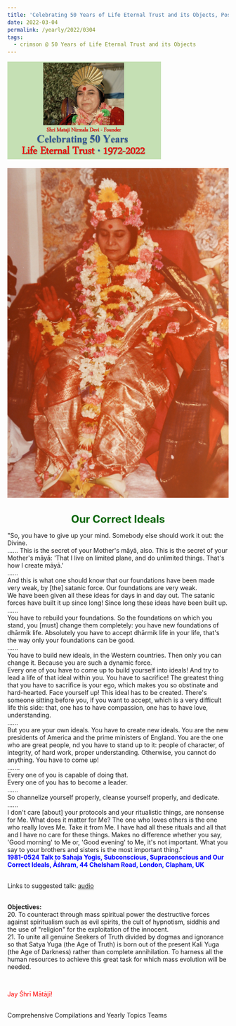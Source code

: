 ```yaml
---
title: 'Celebrating 50 Years of Life Eternal Trust and its Objects, Post 8'
date: 2022-03-04
permalink: /yearly/2022/0304
tags:
  - crimson @ 50 Years of Life Eternal Trust and its Objects
---
```


<div style="text-align: left"><img src="/images/Celebrating50YearsLET.png" width="350" /></div><br>

<div style="text-align: center"><img src="/images/image912_Balwant_Kumbhojkar_Collection.png" /></div>

<br>
<p style="color:DarkGreen; text-align:center">
<font size="+2"><b>Our Correct Ideals</b><br></font>
</p>

<p>
"So, you have to give up your mind. Somebody else should work it out: the Divine.<br>
......
This is the secret of your Mother's māyā, also. This is the secret of your Mother's māyā: 'That I live on limited plane, and do unlimited things. That's how I create māyā.'<br>
......<br>
And this is what one should know that our foundations have been made very weak, by [the] satanic force. Our foundations are very weak.<br>
We have been given all these ideas for days in and day out. The satanic forces have built it up since long! Since long these ideas have been built up.<br>
......<br>
You have to rebuild your foundations. So the foundations on which you stand, you [must] change them completely: you have new foundations of dhārmik life. Absolutely you have to accept dhārmik life in your life, that's the way only your foundations can be good.<br>
......<br>
You have to build new ideals, in the Western countries. Then only you can change it. Because you are such a dynamic force.<br>
Every one of you have to come up to build yourself into ideals! And try to lead a life of that ideal within you. You have to sacrifice! The greatest thing that you have to sacrifice is your ego, which makes you so obstinate and hard-hearted. Face yourself up! This ideal has to be created. There's someone sitting before you, if you want to accept, which is a very difficult life this side: that, one has to have compassion, one has to have love, understanding.<br>
......<br>
But you are your own ideals. You have to create new ideals. You are the new presidents of America and the prime ministers of England. You are the one who are great people, nd you have to stand up to it: people of character, of integrity, of hard work, proper understanding. Otherwise, you cannot do anything. You have to come up!<br>
.......<br>
Every one of you is capable of doing that.<br>
Every one of you has to become a leader.<br>
......<br>
So channelize yourself properly, cleanse yourself properly, and dedicate.<br>
......<br>
I don't care [about] your protocols and your ritualistic things, are nonsense for Me. What does it matter for Me? The one who loves others is the one who really loves Me. Take it from Me. I have had all these rituals and all that and I have no care for these things. Makes no difference whether you say, 'Good morning' to Me or, 'Good evening' to Me, it's not important. What you say to your brothers and sisters is the most important thing."<br>
<font color="blue"><b>1981-0524 Talk to Sahaja Yogis, Subconscious, Supraconscious and Our Correct Ideals, Āśhram, 44 Chelsham Road, London, Clapham, UK</b></font><br>
</p>

<br>
Links to suggested talk: <a href="https://soundcloud.com/nirmala-vidya-portal/19810524-you-are-your-own-1"> audio</a><br>
<br>

<p>
<b>Objectives:</b><br>
20. To counteract through mass spiritual power the destructive forces against spiritualism such as evil spirits, the cult of hypnotism, siddhis and the use of "religion" for the exploitation of the innocent.<br>
21. To unite all genuine Seekers of Truth divided by dogmas and ignorance so that Satya Yuga (the Age of Truth) is born out of the present Kali Yuga (the Age of Darkness) rather than complete annihilation. To harness all the human resources to achieve this great task for which mass evolution will be needed.
</p>

<br>
<p style="color:red;">Jay Śhrī Mātājī!<br></p>

<br>
Comprehensive Compilations and Yearly Topics Teams